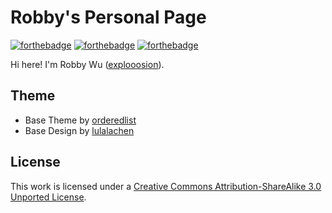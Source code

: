# Robby's Personal Page

[![forthebadge](https://forthebadge.com/images/badges/built-with-love.svg)](https://forthebadge.com)
[![forthebadge](https://forthebadge.com/images/badges/check-it-out.svg)](https://forthebadge.com)
[![forthebadge](https://forthebadge.com/images/badges/makes-people-smile.svg)](https://forthebadge.com)

Hi here! I'm Robby Wu ([explooosion](https://github.com/explooosion)).

## Theme

- Base Theme by [orderedlist](https://github.com/orderedlist)
- Base Design by [lulalachen](https://github.com/lulalachen)

## License

This work is licensed under a [Creative Commons Attribution-ShareAlike 3.0 Unported License](http://creativecommons.org/licenses/by-sa/3.0/).
